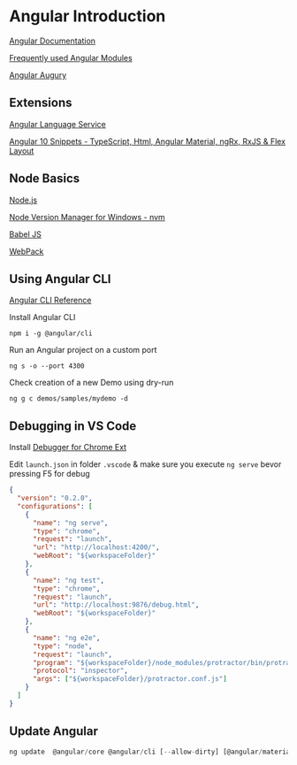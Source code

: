# Angular Introduction

[Angular Documentation](https://angular.io/docs)

[Frequently used Angular Modules](https://angular.io/guide/frequent-ngmodules)

[Angular Augury](https://augury.rangle.io/)

## Extensions

[Angular Language Service](https://marketplace.visualstudio.com/items?itemName=Angular.ng-template)

[Angular 10 Snippets - TypeScript, Html, Angular Material, ngRx, RxJS & Flex Layout](https://marketplace.visualstudio.com/items?itemName=Mikael.Angular-BeastCode)

## Node Basics

[Node.js](https://nodejs.org)

[Node Version Manager for Windows - nvm](https://github.com/coreybutler/nvm-windows)

[Babel JS](https://babeljs.io/)

[WebPack](https://webpack.js.org/)

## Using Angular CLI

[Angular CLI Reference](https://angular.io/cli)

Install Angular CLI

```
npm i -g @angular/cli
```

Run an Angular project on a custom port

```
ng s -o --port 4300
```

Check creation of a new Demo using dry-run

```
ng g c demos/samples/mydemo -d
```

## Debugging in VS Code

Install [Debugger for Chrome Ext](https://marketplace.visualstudio.com/items?itemName=msjsdiag.debugger-for-chrome)

Edit `launch.json` in folder `.vscode` & make sure you execute `ng serve` bevor pressing F5 for debug

```json
{
  "version": "0.2.0",
  "configurations": [
    {
      "name": "ng serve",
      "type": "chrome",
      "request": "launch",
      "url": "http://localhost:4200/",
      "webRoot": "${workspaceFolder}"
    },
    {
      "name": "ng test",
      "type": "chrome",
      "request": "launch",
      "url": "http://localhost:9876/debug.html",
      "webRoot": "${workspaceFolder}"
    },
    {
      "name": "ng e2e",
      "type": "node",
      "request": "launch",
      "program": "${workspaceFolder}/node_modules/protractor/bin/protractor",
      "protocol": "inspector",
      "args": ["${workspaceFolder}/protractor.conf.js"]
    }
  ]
}
```

## Update Angular

```typescript
ng update  @angular/core @angular/cli [--allow-dirty] [@angular/material ...]
```
